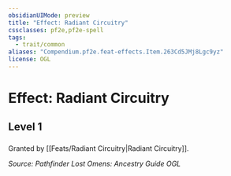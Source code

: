 ```yaml
---
obsidianUIMode: preview
title: "Effect: Radiant Circuitry"
cssclasses: pf2e,pf2e-spell
tags:
  - trait/common
aliases: "Compendium.pf2e.feat-effects.Item.263Cd5JMj8Lgc9yz"
license: OGL
---
```

# Effect: Radiant Circuitry
## Level 1
### 






Granted by [[Feats/Radiant Circuitry|Radiant Circuitry]].

*Source: Pathfinder Lost Omens: Ancestry Guide*
*OGL*